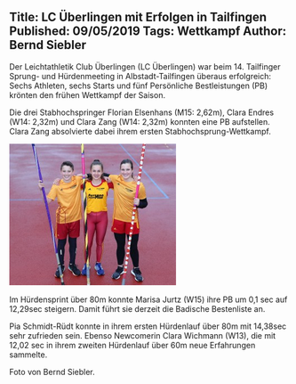 Title: LC Überlingen mit Erfolgen in Tailfingen
Published: 09/05/2019
Tags: Wettkampf
Author: Bernd Siebler
---

Der Leichtathletik Club Überlingen (LC Überlingen) war beim 14. Tailfinger Sprung- und Hürdenmeeting in Albstadt-Tailfingen überaus erfolgreich: Sechs Athleten, sechs Starts und fünf Persönliche Bestleistungen (PB) krönten den frühen Wettkampf der Saison.

Die drei Stabhochspringer Florian Elsenhans (M15: 2,62m), Clara Endres (W14: 2,32m) und Clara Zang (W14: 2,32m) konnten eine PB aufstellen. Clara Zang absolvierte dabei ihrem ersten Stabhochsprung-Wettkampf.

![LC Überlingen in Tailfingen](./../assets/2019/2019-05-09-tailfingen.jpg)

Im Hürdensprint über 80m konnte Marisa Jurtz (W15) ihre PB um 0,1 sec auf 12,29sec steigern. Damit führt sie derzeit die Badische Bestenliste an.

Pia Schmidt-Rüdt konnte in ihrem ersten Hürdenlauf über 80m mit 14,38sec sehr zufrieden sein. Ebenso Newcomerin Clara Wichmann (W13), die mit 12,02 sec in ihrem zweiten Hürdenlauf über 60m neue Erfahrungen sammelte.

Foto von Bernd Siebler.